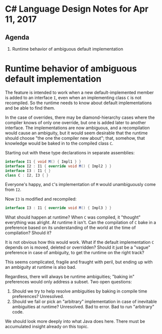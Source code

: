 # C# Language Design Notes for Apr 11, 2017

## Agenda

1. Runtime behavior of ambiguous default implementation


# Runtime behavior of ambiguous default implementation

The feature is intended to work when a new default-implemented member is added to an interface `I`, even when an implementing class `C` is not recompiled. So the runtime needs to know about default implementations and be able to find them.

In the case of overrides, there may be diamond-hierarchy cases where the compiler knows of only one override, but one is added later to another interface. The implementations are now ambiguous, and a recompilation would cause an ambiguity, but it would seem desirable that the runtime should choose "the one the compiler new about"; that, somehow, that knowledge would be baked in to the compiled class `C`.

Starting out with these type declarations in separate assemblies:

``` c#
interface I1 { void M() { Impl1 } }
interface I2 : I1 { override void M() { Impl2 } }
interface I3 : I1 { }
class C : I2, I3 { }
```

Everyone's happy, and `C`'s implementation of `M` would unambiguously come from `I2`.

Now `I3` is modified and recompiled:

``` c#
interface I3 : I1 { override void M() { Impl3 } }
```

What should happen at runtime? When `C` was compiled, it "thought" everything was alright. At runtime it isn't. Can the compilation of `C` bake in a preference based on its understanding of the world at the time of compilation? Should it?

It is not obvious how this would work. What if the default implementation `C` depends on is moved, deleted or overridden? Should it just be a "vague" preference in case of ambiguity, to get the runtime on the right track?

This seems complicated, fragile and fraught with peril, but ending up with an ambiguity at runtime is also bad.

Regardless, there will always be runtime ambiguities; "baking in" preferences would only address a subset. Two open questions:

1. Should we try to help resolve ambiguities by baking in compile time preferences? Unresolved.
2. Should we fail or pick an "arbitrary" implementation in case of inevitable ambiguities at runtime? Unresolved. Bad to error. Bad to run "arbitrary" code.

We should look more deeply into what Java does here. There must be accumulated insight already on this topic.